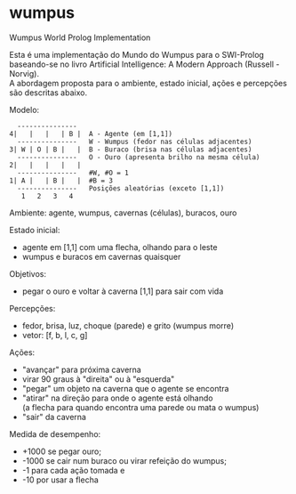 # wumpus
Wumpus World Prolog Implementation

Esta é uma implementação do Mundo do Wumpus para o SWI-Prolog baseando-se no livro Artificial Intelligence: A Modern Approach (Russell - Norvig).  
A abordagem proposta para o ambiente, estado inicial, ações e percepções são descritas abaixo.

Modelo:
```
  ---------------
4|   |   |   | B |	A - Agente (em [1,1])
  ---------------	W - Wumpus (fedor nas células adjacentes)
3| W | O | B |   |	B - Buraco (brisa nas células adjacentes)
  ---------------	O - Ouro (apresenta brilho na mesma célula)
2|   |   |   |   |
  ---------------	#W, #O = 1
1| A |   | B |   |	#B = 3
  ---------------	Posições aleatórias (exceto [1,1])
   1   2   3   4
```
Ambiente: agente, wumpus, cavernas (células), buracos, ouro

Estado inicial:
- agente em [1,1] com uma flecha, olhando para o leste
- wumpus e buracos em cavernas quaisquer

Objetivos:
- pegar o ouro e voltar à caverna [1,1] para sair com vida
	
Percepções:
- fedor, brisa, luz, choque (parede) e grito (wumpus morre)
- vetor: [f, b, l, c, g]
	
Ações:
- "avançar" para próxima caverna
- virar 90 graus à "direita" ou à "esquerda"
- "pegar" um objeto na caverna que o agente se encontra
- "atirar" na direção para onde o agente está olhando  
  (a flecha para quando encontra uma parede ou mata o wumpus)
- "sair" da caverna

Medida de desempenho:
- +1000 se pegar ouro;  
- -1000 se cair num buraco ou virar refeição do wumpus;  
- -1 para cada ação tomada e  
- -10 por usar a flecha  
